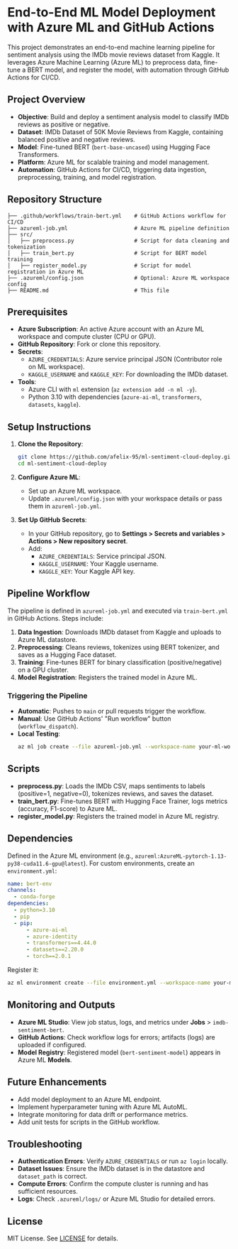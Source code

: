 # End-to-End ML Model Deployment with Azure ML and GitHub Actions

This project demonstrates an end-to-end machine learning pipeline for sentiment analysis using the IMDb movie reviews dataset from Kaggle. It leverages Azure Machine Learning (Azure ML) to preprocess data, fine-tune a BERT model, and register the model, with automation through GitHub Actions for CI/CD.

## Project Overview

- **Objective**: Build and deploy a sentiment analysis model to classify IMDb reviews as positive or negative.
- **Dataset**: IMDb Dataset of 50K Movie Reviews from Kaggle, containing balanced positive and negative reviews.
- **Model**: Fine-tuned BERT (`bert-base-uncased`) using Hugging Face Transformers.
- **Platform**: Azure ML for scalable training and model management.
- **Automation**: GitHub Actions for CI/CD, triggering data ingestion, preprocessing, training, and model registration.

## Repository Structure

```
├── .github/workflows/train-bert.yml    # GitHub Actions workflow for CI/CD
├── azureml-job.yml                     # Azure ML pipeline definition
├── src/
│   ├── preprocess.py                   # Script for data cleaning and tokenization
│   ├── train_bert.py                   # Script for BERT model training
│   ├── register_model.py               # Script for model registration in Azure ML
├── .azureml/config.json                # Optional: Azure ML workspace config
├── README.md                           # This file
```

## Prerequisites

- **Azure Subscription**: An active Azure account with an Azure ML workspace and compute cluster (CPU or GPU).
- **GitHub Repository**: Fork or clone this repository.
- **Secrets**:
  - `AZURE_CREDENTIALS`: Azure service principal JSON (Contributor role on ML workspace).
  - `KAGGLE_USERNAME` and `KAGGLE_KEY`: For downloading the IMDb dataset.
- **Tools**:
  - Azure CLI with `ml` extension (`az extension add -n ml -y`).
  - Python 3.10 with dependencies (`azure-ai-ml`, `transformers`, `datasets`, `kaggle`).

## Setup Instructions

1. **Clone the Repository**:
   ```bash
   git clone https://github.com/afelix-95/ml-sentiment-cloud-deploy.git
   cd ml-sentiment-cloud-deploy
   ```

2. **Configure Azure ML**:
   - Set up an Azure ML workspace.
   - Update `.azureml/config.json` with your workspace details or pass them in `azureml-job.yml`.

3. **Set Up GitHub Secrets**:
   - In your GitHub repository, go to **Settings > Secrets and variables > Actions > New repository secret**.
   - Add:
     - `AZURE_CREDENTIALS`: Service principal JSON.
     - `KAGGLE_USERNAME`: Your Kaggle username.
     - `KAGGLE_KEY`: Your Kaggle API key.

## Pipeline Workflow

The pipeline is defined in `azureml-job.yml` and executed via `train-bert.yml` in GitHub Actions. Steps include:

1. **Data Ingestion**: Downloads IMDb dataset from Kaggle and uploads to Azure ML datastore.
2. **Preprocessing**: Cleans reviews, tokenizes using BERT tokenizer, and saves as a Hugging Face dataset.
3. **Training**: Fine-tunes BERT for binary classification (positive/negative) on a GPU cluster.
4. **Model Registration**: Registers the trained model in Azure ML.

### Triggering the Pipeline
- **Automatic**: Pushes to `main` or pull requests trigger the workflow.
- **Manual**: Use GitHub Actions' "Run workflow" button (`workflow_dispatch`).
- **Local Testing**:
  ```bash
  az ml job create --file azureml-job.yml --workspace-name your-ml-workspace --resource-group your-resource-group --subscription-id your-subscription-id
  ```

## Scripts

- **preprocess.py**: Loads the IMDb CSV, maps sentiments to labels (positive=1, negative=0), tokenizes reviews, and saves the dataset.
- **train_bert.py**: Fine-tunes BERT with Hugging Face Trainer, logs metrics (accuracy, F1-score) to Azure ML.
- **register_model.py**: Registers the trained model in Azure ML registry.

## Dependencies

Defined in the Azure ML environment (e.g., `azureml:AzureML-pytorch-1.13-py38-cuda11.6-gpu@latest`). For custom environments, create an `environment.yml`:

```yaml
name: bert-env
channels:
  - conda-forge
dependencies:
  - python=3.10
  - pip
  - pip:
      - azure-ai-ml
      - azure-identity
      - transformers==4.44.0
      - datasets==2.20.0
      - torch==2.0.1
```

Register it:
```bash
az ml environment create --file environment.yml --workspace-name your-ml-workspace --resource-group your-resource-group
```

## Monitoring and Outputs

- **Azure ML Studio**: View job status, logs, and metrics under **Jobs** > `imdb-sentiment-bert`.
- **GitHub Actions**: Check workflow logs for errors; artifacts (logs) are uploaded if configured.
- **Model Registry**: Registered model (`bert-sentiment-model`) appears in Azure ML **Models**.

## Future Enhancements

- Add model deployment to an Azure ML endpoint.
- Implement hyperparameter tuning with Azure ML AutoML.
- Integrate monitoring for data drift or performance metrics.
- Add unit tests for scripts in the GitHub workflow.

## Troubleshooting

- **Authentication Errors**: Verify `AZURE_CREDENTIALS` or run `az login` locally.
- **Dataset Issues**: Ensure the IMDb dataset is in the datastore and `dataset_path` is correct.
- **Compute Errors**: Confirm the compute cluster is running and has sufficient resources.
- **Logs**: Check `.azureml/logs/` or Azure ML Studio for detailed errors.

## License

MIT License. See [LICENSE](LICENSE) for details.

